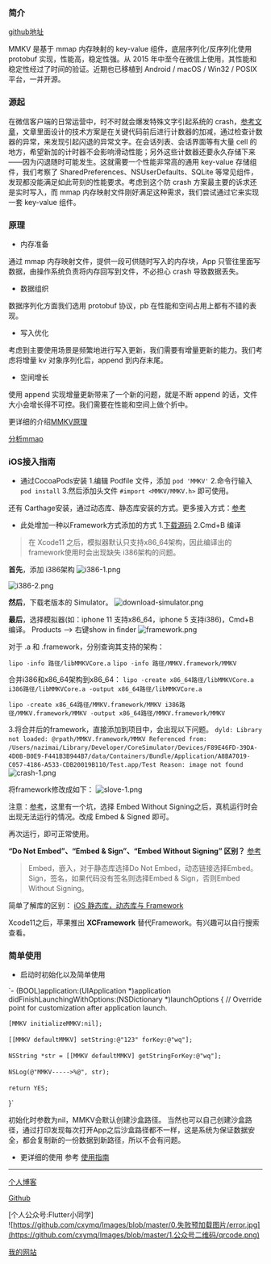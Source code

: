 ### 简介

[github地址](https://github.com/Tencent/MMKV)

MMKV 是基于 mmap 内存映射的 key-value 组件，底层序列化/反序列化使用 protobuf 实现，性能高，稳定性强。从 2015 年中至今在微信上使用，其性能和稳定性经过了时间的验证。近期也已移植到 Android / macOS / Win32 / POSIX 平台，一并开源。

### 源起
在微信客户端的日常运营中，时不时就会爆发特殊文字引起系统的 crash，[参考文章](https://mp.weixin.qq.com/s?__biz=MzAwNDY1ODY2OQ==&mid=2649286826&idx=1&sn=35601cb1156617aa235b7fd4b085bfc4)，文章里面设计的技术方案是在关键代码前后进行计数器的加减，通过检查计数器的异常，来发现引起闪退的异常文字。在会话列表、会话界面等有大量 cell 的地方，希望新加的计时器不会影响滑动性能；另外这些计数器还要永久存储下来——因为闪退随时可能发生。这就需要一个性能非常高的通用 key-value 存储组件，我们考察了 SharedPreferences、NSUserDefaults、SQLite 等常见组件，发现都没能满足如此苛刻的性能要求。考虑到这个防 crash 方案最主要的诉求还是实时写入，而 mmap 内存映射文件刚好满足这种需求，我们尝试通过它来实现一套 key-value 组件。

### 原理

* 内存准备

通过 mmap 内存映射文件，提供一段可供随时写入的内存块，App 只管往里面写数据，由操作系统负责将内存回写到文件，不必担心 crash 导致数据丢失。

* 数据组织

数据序列化方面我们选用 protobuf 协议，pb 在性能和空间占用上都有不错的表现。

* 写入优化

考虑到主要使用场景是频繁地进行写入更新，我们需要有增量更新的能力。我们考虑将增量 kv 对象序列化后，append 到内存末尾。

* 空间增长

使用 append 实现增量更新带来了一个新的问题，就是不断 append 的话，文件大小会增长得不可控。我们需要在性能和空间上做个折中。

更详细的介绍[MMKV原理](https://github.com/Tencent/MMKV/wiki/design)

[分析mmap](https://www.cnblogs.com/huxiao-tee/p/4660352.html)

### iOS接入指南

* 通过CocoaPods安装
1.编辑 Podfile 文件，添加 `pod 'MMKV'`
2.命令行输入 `pod install`
3.然后添加头文件 `#import <MMKV/MMKV.h>` 即可使用。

还有 Carthage安装，通过动态库、静态库安装的方式。更多接入方式：[参考](https://github.com/Tencent/MMKV/wiki/iOS_setup_cn)

* 此处增加一种以Framework方式添加的方式
1.[下载源码](https://github.com/Tencent/MMKV)
2.Cmd+B 编译
>在 Xcode11 之后，模拟器默认只支持x86_64架构，因此编译出的framework使用时会出现缺失 i386架构的问题。

**首先**，添加 i386架构
![i386-1.png](https://img-blog.csdnimg.cn/20200504155214303.png?x-oss-process=image/watermark,type_ZmFuZ3poZW5naGVpdGk,shadow_10,text_aHR0cHM6Ly9ibG9nLmNzZG4ubmV0L0NyYXp5X1N1blNoaW5l,size_16,color_FFFFFF,t_70)

![i386-2.png](https://img-blog.csdnimg.cn/20200504155339713.png?x-oss-process=image/watermark,type_ZmFuZ3poZW5naGVpdGk,shadow_10,text_aHR0cHM6Ly9ibG9nLmNzZG4ubmV0L0NyYXp5X1N1blNoaW5l,size_16,color_FFFFFF,t_70)

**然后**，下载老版本的 Simulator。
![download-simulator.png](https://img-blog.csdnimg.cn/20200504155405194.png?x-oss-process=image/watermark,type_ZmFuZ3poZW5naGVpdGk,shadow_10,text_aHR0cHM6Ly9ibG9nLmNzZG4ubmV0L0NyYXp5X1N1blNoaW5l,size_16,color_FFFFFF,t_70)

**最后**，选择模拟器(如：iphone 11 支持x86_64，iphone 5 支持i386)，Cmd+B 编译。
Products --> 右键show in finder
![framework.png](https://img-blog.csdnimg.cn/20200504155448429.png?x-oss-process=image/watermark,type_ZmFuZ3poZW5naGVpdGk,shadow_10,text_aHR0cHM6Ly9ibG9nLmNzZG4ubmV0L0NyYXp5X1N1blNoaW5l,size_16,color_FFFFFF,t_70)

对于 .a 和 .framework，分别查询其支持的架构：

`lipo -info 路径/libMMKVCore.a`
`lipo -info 路径/MMKV.framework/MMKV`

合并i386和x86_64架构到x86_64：
`lipo -create x86_64路径/libMMKVCore.a i386路径/libMMKVCore.a -output x86_64路径/libMMKVCore.a`

`lipo -create x86_64路径/MMKV.framework/MMKV i386路径/MMKV.framework/MMKV -output x86_64路径/MMKV.framework/MMKV`

3.将合并后的framework，直接添加到项目中，会出现以下问题。
`dyld: Library not loaded: @rpath/MMKV.framework/MMKV
  Referenced from: /Users/nazimai/Library/Developer/CoreSimulator/Devices/F89E46FD-39DA-4D0B-B0E9-F441B3B944B7/data/Containers/Bundle/Application/A8BA7019-C057-4186-A533-CDB20019B110/Test.app/Test
  Reason: image not found`
![crash-1.png](https://img-blog.csdnimg.cn/20200504155519556.png?x-oss-process=image/watermark,type_ZmFuZ3poZW5naGVpdGk,shadow_10,text_aHR0cHM6Ly9ibG9nLmNzZG4ubmV0L0NyYXp5X1N1blNoaW5l,size_16,color_FFFFFF,t_70)

将framework修改成如下：
![slove-1.png](https://img-blog.csdnimg.cn/20200504155540649.png)

注意：[参考](https://blog.csdn.net/sinat_27741463/article/details/102463158)，这里有一个坑，选择 Embed Without Signing之后，真机运行时会出现无法运行的情况。改成 Embed & Signed 即可。

再次运行，即可正常使用。

**“Do Not Embed”、“Embed & Sign”、“Embed Without Signing” 区别？**
[参考](https://stackoverflow.com/questions/57687170/do-not-embed-embed-sign-embed-without-signing-what-are-they-what-th)
>Embed，嵌入，对于静态库选择Do Not Embed，动态链接选择Embed。
>Sign，签名，如果代码没有签名则选择Embed & Sign，否则Embed Without Signing。

简单了解库的区别：
[iOS 静态库，动态库与 Framework](https://www.cnblogs.com/wfwenchao/articles/5044475.html)

Xcode11之后，苹果推出 **XCFramework** 替代Framework。有兴趣可以自行搜索查看。
###  简单使用

* 启动时初始化以及简单使用
 
 `- (BOOL)application:(UIApplication *)application didFinishLaunchingWithOptions:(NSDictionary *)launchOptions {
    // Override point for customization after application launch.
    
    [MMKV initializeMMKV:nil];
    
    [[MMKV defaultMMKV] setString:@"123" forKey:@"wq"];
    
    NSString *str = [[MMKV defaultMMKV] getStringForKey:@"wq"];
    
    NSLog(@"MMKV----->%@", str);
    
    return YES;
}`

初始化时参数为nil，MMKV会默认创建沙盒路径。
当然也可以自己创建沙盒路径，通过打印发现每次打开App之后沙盒路径都不一样，这是系统为保证数据安全，都会复制新的一份数据到新路径，所以不会有问题。

* 更详细的使用
参考 [使用指南](https://github.com/Tencent/MMKV/wiki/iOS_tutorial_cn)

-----------------------------------------------------------

[个人博客](https://blog.csdn.net/Crazy_SunShine)

[Github](https://github.com/cxymq)

[个人公众号:Flutter小同学]  
![https://github.com/cxymq/Images/blob/master/0.失败预加载图片/error.jpg](https://github.com/cxymq/Images/blob/master/1.公众号二维码/qrcode.png)

[我的网站](https://github.com/cxymq/cxymq.github.io)

